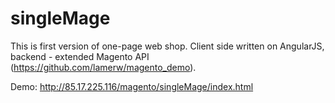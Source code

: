 singleMage
==========
This is first version of one-page web shop. Client side written on AngularJS, backend - extended Magento API (https://github.com/lamerw/magento_demo).

Demo: http://85.17.225.116/magento/singleMage/index.html
